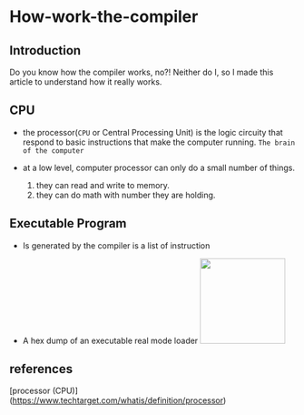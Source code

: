 # How-work-the-compiler

## Introduction
Do you know how the compiler works, no?! Neither do I, so I made this article to understand how it really works.

## CPU
* the processor(`CPU` or Central Processing Unit) is the logic circuity that respond to basic instructions that make the computer running. `The brain of the computer`

* at a low level, computer processor can only do a small number of things.
  1. they can read and write to memory.
  2. they can do math with number they are holding.

## Executable Program
* Is generated by the compiler is a list of instruction

* A hex dump of an executable real mode loader
     <img src="https://upload.wikimedia.org/wikipedia/commons/2/29/Binary_executable_file2.png" width="150">
## references

[processor (CPU)] (https://www.techtarget.com/whatis/definition/processor)
